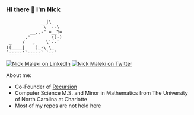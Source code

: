 ### Hi there 👋 I'm Nick
```
             _ |\_
              \` ..\
         __,.-" =__Y=
       ."        \(-)
 _    /   ,    \`--`
((____|    )_-\ \_
`-----'`-----` `--`
```

[![Nick Maleki on LinkedIn](https://img.shields.io/badge/-nicholas%20maleki-093f79?style=for-the-badge&logo=linkedin&logoColor=white&link=https://www.linkedin.com/in/nicholas-maleki/)](https://www.linkedin.com/in/nicholas-maleki/) [![Nick Maleki on Twitter](https://img.shields.io/badge/-malekinick-093f79?&style=for-the-badge&logo=twitter&logoColor=white&link=https://twitter.com/malekinick)](https://twitter.com/malekinick) 

About me: 
- Co-Founder of [Recursion](https://github.com/recursion-computing)
- Computer Science M.S. and Minor in Mathematics from The University of North Carolina at Charlotte
- Most of my repos are not held here

 

<!--
![Hello there 👋](https://media.giphy.com/media/KmEzemwIqhuF2/giphy.gif)

<!--
**nickmaleki/nickmaleki** is a ✨ _special_ ✨ repository because its `README.md` (this file) appears on your GitHub profile.
[![](https://img.shields.io/badge/-093f79?style=for-the-badge&logo=link&logoColor=white&link=https://nickmaleki.com/)](https://nickmaleki.com/) 
https://github.com/HaiDang666/awesome-tool-for-readme-profile



                              (@@(                                  (@@/                            
                         @@@@@@@@  @@@@                       .@@@@  @@@@@@@@                       
                       &@@@@@@@@   ,@@@@@.                  .@@@@@.   @@@@@@@@&                     
                       @@@@@@@@@    @@@@@@,                #@@@@@@    @@@@@@@@@                     
                       @@@@@@@@@    @@@@@@@                @@@@@@@    @@@@@@@@@                     
                        @@@@@@@@   .@@@@@@@                @@@@@@@.   @@@@@@@@                      
.@                        &@@@@@@  @@@@@,                    *@@@@@  @@@@@@%                        
 @@                                                                                               @@
  .,@@                                                                                        @@@#  
    &@@@                                                                                  @@* @@&   
     ,%@@@@                                                                          #@ @@@@.,      
        @.@%@@@&                                 %@@,                          #@%&@@@@@,@          
           @@@@@@ @@@@@%@@@@@@@@@&@@@@@ @@@@.@@@@@@/@@@@@@@@@.,         &@@@@%@@@ .@@@              
              (@@@ (@@@@@@@@.@@@@ @@@@& @@@ .@@@@@@ .@@@@@#@@ /@@@ @@@@ @@@@,*@@/                   
                    %@@@   &@ & %@@@@@@@   @@   / %  @@  @@@  @@@& @@/,@@@&/                        
                            (&@@@@@@@@@@@ @@@@#@@@@@@@@@@@@@/&#/,                                    

I am lost in Time, please rescue me!
